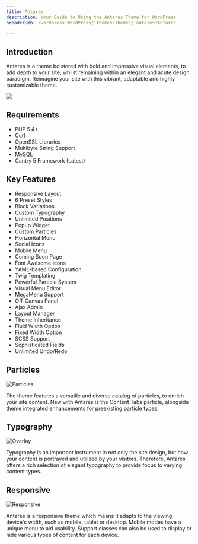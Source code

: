 ```yaml
---
title: Antares
description: Your Guide to Using the Antares Theme for WordPress
breadcrumb: /wordpress:WordPress/!themes:Themes/!antares:Antares

---
```


Introduction
-----

Antares is a theme bolstered with bold and impressive visual elements, to add depth to your site, whilst remaining within an elegant and acute design paradigm. Reimagine your site with this vibrant, adaptable and highly customizable theme.

![](assets/antares.png)

Requirements
-----

* PHP 5.4+
* Curl
* OpenSSL Libraries
* Multibyte String Support
* MySQL
* Gantry 5 Framework (Latest)

Key Features
-----

* Responsive Layout
* 6 Preset Styles
* Block Variations
* Custom Typography
* Unlimited Positions
* Popup Widget
* Custom Particles
* Horizontal Menu
* Social Icons
* Mobile Menu
* Coming Soon Page
* Font Awesome Icons 
* YAML-based Configuration
* Twig Templating
* Powerful Particle System
* Visual Menu Editor
* MegaMenu Support
* Off-Canvas Panel
* Ajax Admin
* Layout Manager
* Theme Inheritance
* Fluid Width Option
* Fixed Width Option
* SCSS Support
* Sophisticated Fields
* Unlimited Undo/Redo

## Particles

![Particles](ft-2.jpg)

The theme features a versatile and diverse catalog of particles, to enrich your site content. New with Antares is the Content Tabs particle, alongside theme integrated enhancements for preexisting particle types.

## Typography

![Overlay](ft-3.jpg)

Typography is an important instrument in not only the site design, but how your content is portrayed and utilized by your visitors. Therefore, Antares offers a rich selection of elegant typography to provide focus to varying content types.

## Responsive

![Responsive](ft-4.jpg)

Antares is a responsive theme which means it adapts to the viewing device's width, such as mobile, tablet or desktop. Mobile modes have a unique menu to aid usability. Support classes can also be used to display or hide various types of content for each device.
